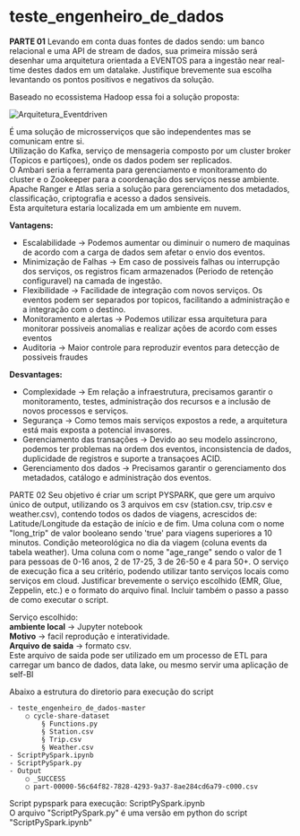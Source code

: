 # teste_engenheiro_de_dados

**PARTE 01**
Levando em conta duas fontes de dados sendo: um banco relacional e uma API de stream de dados, sua primeira missão será desenhar uma arquitetura orientada a EVENTOS para a ingestão near real-time destes dados em um datalake. Justifique brevemente sua escolha levantando os pontos positivos e negativos da solução.

Baseado no ecossistema Hadoop essa foi a solução proposta:

![Arquitetura_Eventdriven](https://github.com/thiagobtr/teste_engenheiro_de_dados/blob/master/Arquitetura_EventDriven.jpg)

É uma solução de microsserviços que são independentes mas se comunicam entre si.<br>
Utilização do Kafka, serviço de mensageria composto por um cluster broker (Topicos e partiçoes), onde os dados podem ser replicados.<br>
O Ambari seria a ferramenta para gerenciamento e monitoramento do cluster e o Zookeeper para a coordenação dos serviços nesse ambiente.<br>
Apache Ranger e Atlas seria a solução para gerenciamento dos metadados, classificação, criptografia e acesso a dados sensiveis.<br>
Esta arquitetura estaria localizada em um ambiente em nuvem.<br>

**Vantagens:**

* Escalabilidade -> Podemos aumentar ou diminuir o numero de maquinas de acordo com a carga de dados sem afetar o envio dos eventos.
* Minimização de Falhas -> Em caso de possiveis falhas ou interrupção dos serviços, os registros ficam armazenados (Periodo de retenção configuravel) na camada de ingestão.
* Flexibilidade -> Facilidade de integração com novos serviços.  Os eventos podem ser separados por topicos, facilitando a administração e a integração com o destino. 
* Monitoramento e alertas -> Podemos utilizar essa arquitetura para monitorar possiveis anomalias e realizar ações de acordo com esses eventos 
* Auditoria -> Maior controle para reproduzir eventos para detecção de possiveis fraudes

**Desvantages:**

* Complexidade -> Em relação a infraestrutura, precisamos garantir o monitoramento, testes, administração dos recursos e a inclusão de novos processos e serviços.
* Segurança -> Como temos mais serviços expostos a rede, a arquitetura está mais exposta a potencial invasores.
* Gerenciamento das transações -> Devido ao seu modelo assincrono, podemos ter problemas na ordem dos eventos, inconsistencia de dados, duplicidade de registros e suporte a transaçoes ACID.
* Gerenciamento dos dados -> Precisamos garantir o gerenciamento dos metadados, catálogo e administração dos eventos.

PARTE 02
Seu objetivo é criar um script PYSPARK, que gere um arquivo único de output, utilizando os 3 arquivos em csv (station.csv, trip.csv e weather.csv), contendo todos os dados de viagens, acrescidos de:
Latitude/Longitude da estação de início e de fim.
Uma coluna com o nome "long_trip" de valor booleano sendo 'true' para viagens superiores a 10 minutos.
Condição meteorológica no dia da viagem (coluna events da tabela weather).
Uma coluna com o nome "age_range" sendo o valor de 1 para pessoas de 0-16 anos, 2 de 17-25, 3 de 26-50 e 4 para 50+.
O serviço de execução fica a seu critério, podendo utilizar tanto serviços locais como serviços em cloud. Justificar brevemente o serviço escolhido (EMR, Glue, Zeppelin, etc.) e o formato do arquivo final. Incluir também o passo a passo de como executar o script.

Serviço escolhido: <br>
**ambiente local** -> Jupyter notebook <br>
**Motivo** -> facil reprodução e interatividade.<br>
**Arquivo de saida** -> formato csv. <br>
Este arquivo de saida pode ser utilizado em um processo de ETL para carregar um banco de dados, data lake, ou mesmo servir uma aplicação de self-BI

Abaixo a estrutura do diretorio para execução do script

	- teste_engenheiro_de_dados-master
		○ cycle-share-dataset
			§ Functions.py
			§ Station.csv
			§ Trip.csv
			§ Weather.csv
	- ScriptPySpark.ipynb
	- ScriptPySpark.py
	- Output
		○ _SUCCESS
		○ part-00000-56c64f82-7828-4293-9a37-8ae284cd6a79-c000.csv

Script pypspark para execução: ScriptPySpark.ipynb<br>
O arquivo "ScriptPySpark.py" é uma versão em python do script "ScriptPySpark.ipynb"




